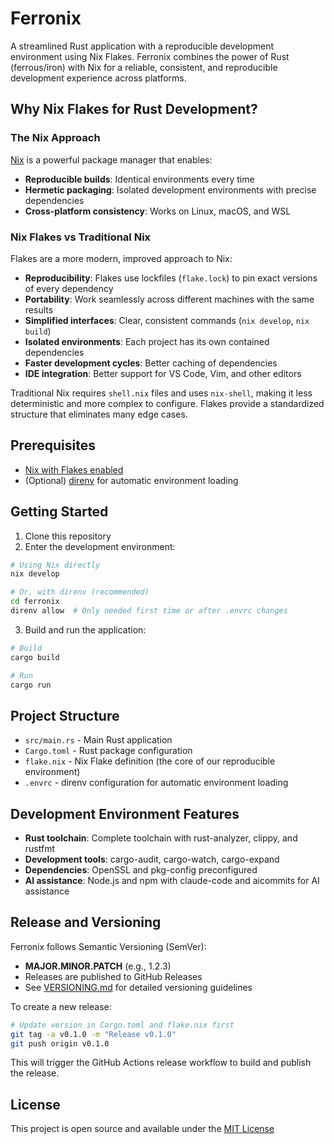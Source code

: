 # Ferronix

A streamlined Rust application with a reproducible development environment using Nix Flakes. Ferronix combines the power of Rust (ferrous/iron) with Nix for a reliable, consistent, and reproducible development experience across platforms.

## Why Nix Flakes for Rust Development?

### The Nix Approach

[Nix](https://nixos.org/) is a powerful package manager that enables:
- **Reproducible builds**: Identical environments every time
- **Hermetic packaging**: Isolated development environments with precise dependencies
- **Cross-platform consistency**: Works on Linux, macOS, and WSL

### Nix Flakes vs Traditional Nix

Flakes are a more modern, improved approach to Nix:

- **Reproducibility**: Flakes use lockfiles (`flake.lock`) to pin exact versions of every dependency
- **Portability**: Work seamlessly across different machines with the same results
- **Simplified interfaces**: Clear, consistent commands (`nix develop`, `nix build`)
- **Isolated environments**: Each project has its own contained dependencies
- **Faster development cycles**: Better caching of dependencies
- **IDE integration**: Better support for VS Code, Vim, and other editors

Traditional Nix requires `shell.nix` files and uses `nix-shell`, making it less deterministic and more complex to configure. Flakes provide a standardized structure that eliminates many edge cases.

## Prerequisites

- [Nix with Flakes enabled](https://nixos.org/download.html)
- (Optional) [direnv](https://direnv.net/) for automatic environment loading

## Getting Started

1. Clone this repository
2. Enter the development environment:

```bash
# Using Nix directly
nix develop

# Or, with direnv (recommended)
cd ferronix
direnv allow  # Only needed first time or after .envrc changes
```

3. Build and run the application:

```bash
# Build
cargo build

# Run
cargo run
```

## Project Structure

- `src/main.rs` - Main Rust application
- `Cargo.toml` - Rust package configuration
- `flake.nix` - Nix Flake definition (the core of our reproducible environment)
- `.envrc` - direnv configuration for automatic environment loading

## Development Environment Features

- **Rust toolchain**: Complete toolchain with rust-analyzer, clippy, and rustfmt
- **Development tools**: cargo-audit, cargo-watch, cargo-expand
- **Dependencies**: OpenSSL and pkg-config preconfigured
- **AI assistance**: Node.js and npm with claude-code and aicommits for AI assistance

## Release and Versioning

Ferronix follows Semantic Versioning (SemVer):

- **MAJOR.MINOR.PATCH** (e.g., 1.2.3)
- Releases are published to GitHub Releases
- See [VERSIONING.md](VERSIONING.md) for detailed versioning guidelines

To create a new release:

```bash
# Update version in Cargo.toml and flake.nix first
git tag -a v0.1.0 -m "Release v0.1.0"
git push origin v0.1.0
```

This will trigger the GitHub Actions release workflow to build and publish the release.

## License

This project is open source and available under the [MIT License](LICENSE)